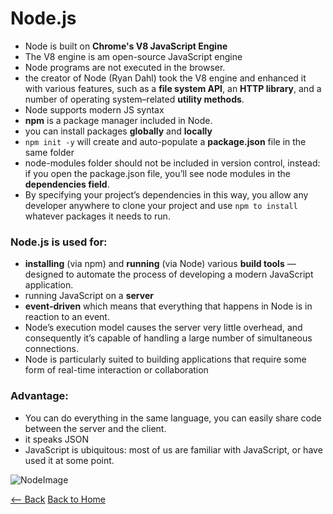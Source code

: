 # Node.js

- Node is built on **Chrome's V8 JavaScript Engine**
- The V8 engine is am open-source JavaScript engine
- Node programs are not executed in the browser.
-  the creator of Node (Ryan Dahl) took the V8 engine and enhanced it with various features, such as a **file system API**, an **HTTP library**, and a number of operating system–related **utility methods**.
- Node supports modern JS syntax
- **npm** is a package manager included in Node.
- you can install packages **globally** and **locally**
- `npm init -y` will create and auto-populate a **package.json** file in the same folder
- node-modules folder should not be included in version control, instead: if you open the package.json file, you’ll see node modules in the **dependencies field**.
- By specifying your project’s dependencies in this way, you allow any developer anywhere to clone your project and use `npm to install` whatever packages it needs to run.
### Node.js is used for:
- **installing** (via npm) and **running** (via Node) various **build tools** — designed to automate the process of developing a modern JavaScript application.
- running JavaScript on a **server**
- **event-driven** which means that everything that happens in Node is in reaction to an event.
- Node’s execution model causes the server very little overhead, and consequently it’s capable of handling a large number of simultaneous connections.
- Node is particularly suited to building applications that require some form of real-time interaction or collaboration
### Advantage:
- You can do everything in the same language, you can easily share code between the server and the client.
-  it speaks JSON
- JavaScript is ubiquitous: most of us are familiar with JavaScript, or have used it at some point.

![NodeImage](https://uploads.sitepoint.com/wp-content/uploads/2012/10/1516152673node_event_loop.png)

[<-- Back](301readingnotes.md) [Back to Home](README.md)
